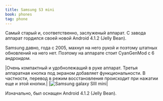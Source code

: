 ```yaml
---
title: Samsung S3 mini
book: phones
tag: phone
---
```


Самый старый и, соответственно, заслуженый аппарат. С завода аппарат гордился своей новой Android 4.1.2 (Jelly Bean).  

Samsung давно, года с 2005, махнул на него рукой и поэтому штатных обновлений на него нет.
Поэтому на аппарате стоит CyanGenMod с 6 андроидом.  


|Очень компактный и удобнолежащий в руке аппарат. Третья аппаратная кнопка под экраном добавляет функциональности. В частности, перевод в режим восстановления происходит при нажатии еще и этой кнопки.| |![Samsung galaxy SIII mini](https://upload.wikimedia.org/wikipedia/commons/6/6a/Samsung_Galaxy_S_III_mini.png)|

Изначально, был оснащен Android 4.1.2 (Jelly Bean).
